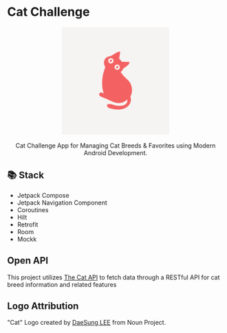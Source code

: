 # Cat Challenge

<p align="center">
    <img src="app/src/main/ic_launcher-playstore.png" width="250px">
</p>

<p align="center">
    Cat Challenge App for Managing Cat Breeds & Favorites using Modern Android Development.
</p>

## 📚 Stack

- Jetpack Compose
- Jetpack Navigation Component
- Coroutines
- Hilt
- Retrofit
- Room
- Mockk

## Open API

This project utilizes [The Cat API](https://thecatapi.com/) to fetch data through a RESTful API for cat breed information and
related features

## Logo Attribution

"Cat" Logo created by [DaeSung LEE](https://thenounproject.com/creator/lds1942/) from Noun Project.